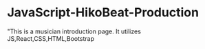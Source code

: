 # JavaScript-HikoBeat-Production
"This is a musician introduction page. It utilizes JS,React,CSS,HTML,Bootstrap
